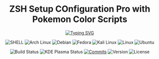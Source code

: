 <div align="center">
  <h1>ZSH Setup COnfiguration Pro with Pokemon Color Scripts</h1>
</div>

<div align="center">

[![Typing SVG](https://readme-typing-svg.demolab.com?font=Fira+Code&weight=500&size=18&pause=500&color=BBF7F7&width=300&lines=%F0%9F%92%BB+DDD+%2B+Microservices+%F0%9F%92%BB;%F0%9F%92%BB+Software+Engineer+III+%F0%9F%92%BB)](https://git.io/typing-svg)

</div>

<div align="center">
  
  ![SHELL](https://img.shields.io/badge/Shell_Script-121011.svg?style=for-the-badge&logo=gnu-bash&logoColor=white)
  ![Arch Linux](https://img.shields.io/badge/Arch_Linux-1793D1.svg?style=for-the-badge&logo=arch-linux&logoColor=white)
  ![Debian](https://img.shields.io/badge/Debian-A81D33.svg?style=for-the-badge&logo=debian&logoColor=white)
  ![Fedora](https://img.shields.io/badge/Fedora-51A2DA.svg?style=for-the-badge&logo=fedora&logoColor=white)
  ![Kali Linux](https://img.shields.io/badge/Kali_Linux-557C94.svg?style=for-the-badge&logo=kali-linux&logoColor=white)
  ![Linux](https://img.shields.io/badge/Linux-FCC624.svg?style=for-the-badge&logo=linux&logoColor=black)
  ![Ubuntu](https://img.shields.io/badge/Ubuntu-E95420.svg?style=for-the-badge&logo=ubuntu&logoColor=white)

![Build Status](https://img.shields.io/badge/build-passing-77dd77)
![KDE Plasma Status](https://img.shields.io/badge/KDE-passing-77dd77)
[![Commits](https://badgen.net/github/commits/ShinjiMC/Zsh-Setup-Pro/main)]()
![Version](https://img.shields.io/badge/version-1.0.0-b39eb5)
![License](https://img.shields.io/badge/license-MIT-cfcfc4)

</div>

##
